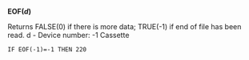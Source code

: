 **EOF(*d*)**

Returns FALSE(0) if there is more data; TRUE(-1) if end of file has been read.
  d - Device number:
      -1 Cassette

```ecb2
IF EOF(-1)=-1 THEN 220
```
